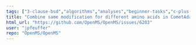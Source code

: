 ```yaml
---
tags: ["3-clause-bsd","algorithms","analyses","beginner-tasks","c-plus-plus","hacktoberfest","linux","macos","mass-spectrometry","metabolomics","ms-data","openms","proteomics","windows"]
title: "Combine same modification for different amino acids in CometAdapter"
html_url: "https://github.com/OpenMS/OpenMS/issues/6203"
user: "jpfeuffer"
repo: "OpenMS/OpenMS"
---
```


